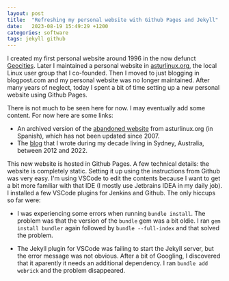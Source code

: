 ```yaml
---
layout: post
title:  "Refreshing my personal website with Github Pages and Jekyll"
date:   2023-08-19 15:49:29 +1200
categories: software
tags: jekyll github
---
```

I created my first personal website around 1996 in the now defunct [Geocities][geocities]. Later I maintained a personal website in [asturlinux.org][asturlinux], the local Linux user group that I co-founded. Then I moved to just blogging in blogpost.com and my personal website was no longer maintained. After many years of neglect, today I spent a bit of time setting up a new personal website using Github Pages.

There is not much to be seen here for now. I may eventually add some content. For now here are some links:

* An archived version of the [abandoned website][old2007] from asturlinux.org (in Spanish), which has not been updated since 2007.
* The [blog][alotroladodelpajares] that I wrote during my decade living in Sydney, Australia, between 2012 and 2022.

This new website is hosted in Github Pages. A few technical details: the website is completely static. Setting it up using the instructions from Github was very easy. I'm using VSCode to edit the contents because I want to get a bit more familiar with that IDE (I mostly use Jetbrains IDEA in my daily job). I installed a few VSCode plugins for Jenkins and Github. The only hiccups so far were:

* I was experiencing some errors when running `bundle install`. The problem was that the version of the `bundle` gem was a bit oldie. I ran `gem install bundler` again followed by `bundle --full-index` and that solved the problem.

* The Jekyll plugin for VSCode was failing to start the Jekyll server, but the error message was not obvious. After a bit of Googling, I discovered that it aparently it needs an additional dependency. I ran `bundle add webrick` and the problem disappeared.

[old2007]: /before2007/
[alotroladodelpajares]: https://alotroladodelpajares.blogspot.com/
[asturlinux]: https://web.archive.org/web/20060101024504/http://www.asturlinux.org/
[geocities]: https://en.wikipedia.org/wiki/GeoCities